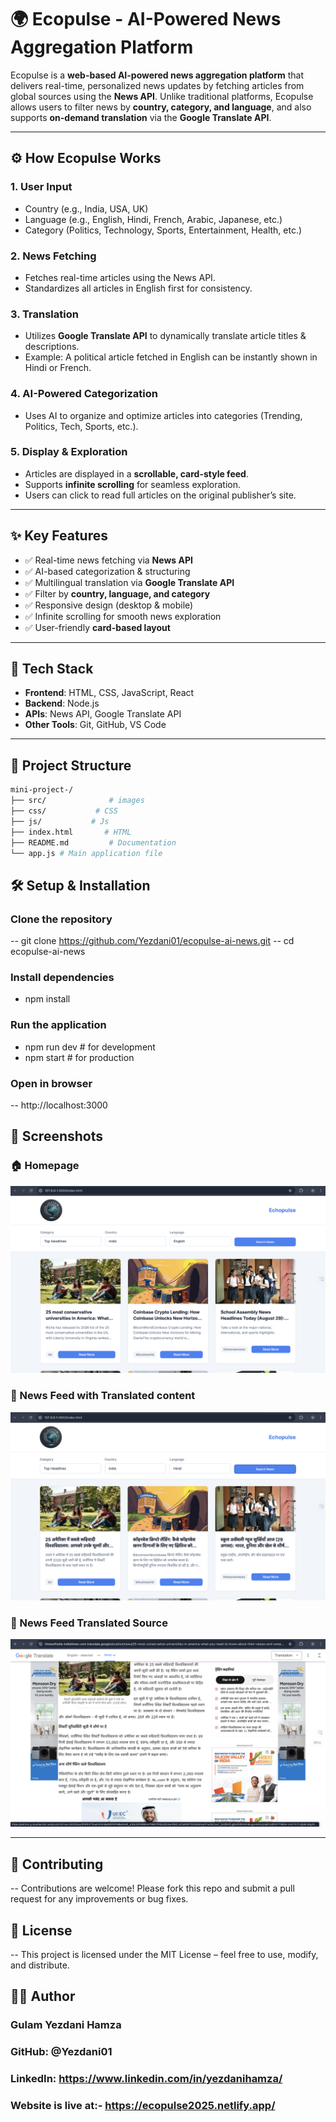 # 🌍 Ecopulse - AI-Powered News Aggregation Platform

Ecopulse is a **web-based AI-powered news aggregation platform** that delivers real-time, personalized news updates by fetching articles from global sources using the **News API**. Unlike traditional platforms, Ecopulse allows users to filter news by **country, category, and language**, and also supports **on-demand translation** via the **Google Translate API**.

---

## ⚙️ How Ecopulse Works

### 1. User Input
- Country (e.g., India, USA, UK)  
- Language (e.g., English, Hindi, French, Arabic, Japanese, etc.)  
- Category (Politics, Technology, Sports, Entertainment, Health, etc.)  

### 2. News Fetching
- Fetches real-time articles using the News API.  
- Standardizes all articles in English first for consistency.  

### 3. Translation
- Utilizes **Google Translate API** to dynamically translate article titles & descriptions.  
- Example: A political article fetched in English can be instantly shown in Hindi or French.  

### 4. AI-Powered Categorization
- Uses AI to organize and optimize articles into categories (Trending, Politics, Tech, Sports, etc.).  

### 5. Display & Exploration
- Articles are displayed in a **scrollable, card-style feed**.  
- Supports **infinite scrolling** for seamless exploration.  
- Users can click to read full articles on the original publisher’s site.  

---

## ✨ Key Features

- ✅ Real-time news fetching via **News API**  
- ✅ AI-based categorization & structuring  
- ✅ Multilingual translation via **Google Translate API**  
- ✅ Filter by **country, language, and category**  
- ✅ Responsive design (desktop & mobile)  
- ✅ Infinite scrolling for smooth news exploration  
- ✅ User-friendly **card-based layout**  

---

## 🚀 Tech Stack
- **Frontend**: HTML, CSS, JavaScript, React  
- **Backend**: Node.js 
- **APIs**: News API, Google Translate API  
- **Other Tools**: Git, GitHub, VS Code  

---

## 📂 Project Structure
```bash
mini-project-/
├── src/              # images
├── css/           # CSS
├── js/           # Js 
├── index.html       # HTML
├── README.md         # Documentation
└── app.js # Main application file
```

## 🛠️ Setup & Installation

### Clone the repository

-- git clone https://github.com/Yezdani01/ecopulse-ai-news.git
-- cd ecopulse-ai-news


### Install dependencies

- npm install


### Run the application

- npm run dev   # for development
- npm start     # for production


### Open in browser

-- http://localhost:3000

## 📸 Screenshots

### 🏠 Homepage 
![Homepage Screenshot](screenshots/general.png)

### 📰 News Feed with Translated content
![News Feed Screenshot](screenshots/changed.png)

### 📰 News Feed Translated Source
![Translated Feed Screeenshot](screenshots/translated.png)

--- 


## 🤝 Contributing

-- Contributions are welcome! Please fork this repo and submit a pull request for any improvements or bug fixes.

## 📜 License

-- This project is licensed under the MIT License – feel free to use, modify, and distribute.

## 👨‍💻 Author

### Gulam Yezdani Hamza

### GitHub: @Yezdani01

### LinkedIn: https://www.linkedin.com/in/yezdanihamza/

### Website is live at:- https://ecopulse2025.netlify.app/
